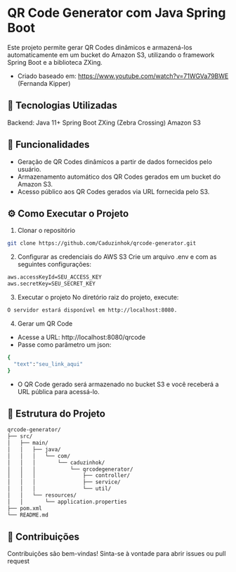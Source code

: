 # QR Code Generator com Java Spring Boot
Este projeto permite gerar QR Codes dinâmicos e armazená-los automaticamente em um bucket do Amazon S3, utilizando o framework Spring Boot e a biblioteca ZXing.
- Criado baseado em: https://www.youtube.com/watch?v=71WGVa79BWE (Fernanda Kipper)
## 🚀 Tecnologias Utilizadas
Backend:
Java 11+
Spring Boot
ZXing (Zebra Crossing)
Amazon S3

## 🧠 Funcionalidades
- Geração de QR Codes dinâmicos a partir de dados fornecidos pelo usuário.
- Armazenamento automático dos QR Codes gerados em um bucket do Amazon S3.
- Acesso público aos QR Codes gerados via URL fornecida pelo S3.

## ⚙️ Como Executar o Projeto
1. Clonar o repositório
```bash
git clone https://github.com/Caduzinhok/qrcode-generator.git
```
2. Configurar as credenciais do AWS S3
Crie um arquivo .env e com as seguintes configurações:
```bash
aws.accessKeyId=SEU_ACCESS_KEY
aws.secretKey=SEU_SECRET_KEY
```
3. Executar o projeto
No diretório raiz do projeto, execute:

```bash
O servidor estará disponível em http://localhost:8080.
```

4. Gerar um QR Code
- Acesse a URL: http://localhost:8080/qrcode
- Passe como parâmetro um json:
```bash
{
  "text":"seu_link_aqui"
}
```

- O QR Code gerado será armazenado no bucket S3 e você receberá a URL pública para acessá-lo.

## 📁 Estrutura do Projeto
```bash
qrcode-generator/
├── src/
│   ├── main/
│   │   ├── java/
│   │   │   └── com/
│   │   │       └── caduzinhok/
│   │   │           └── qrcodegenerator/
│   │   │               ├── controller/
│   │   │               ├── service/
│   │   │               └── util/
│   │   └── resources/
│   │       └── application.properties
├── pom.xml
└── README.md
```
## 📌 Contribuições
Contribuições são bem-vindas! Sinta-se à vontade para abrir issues ou pull request
